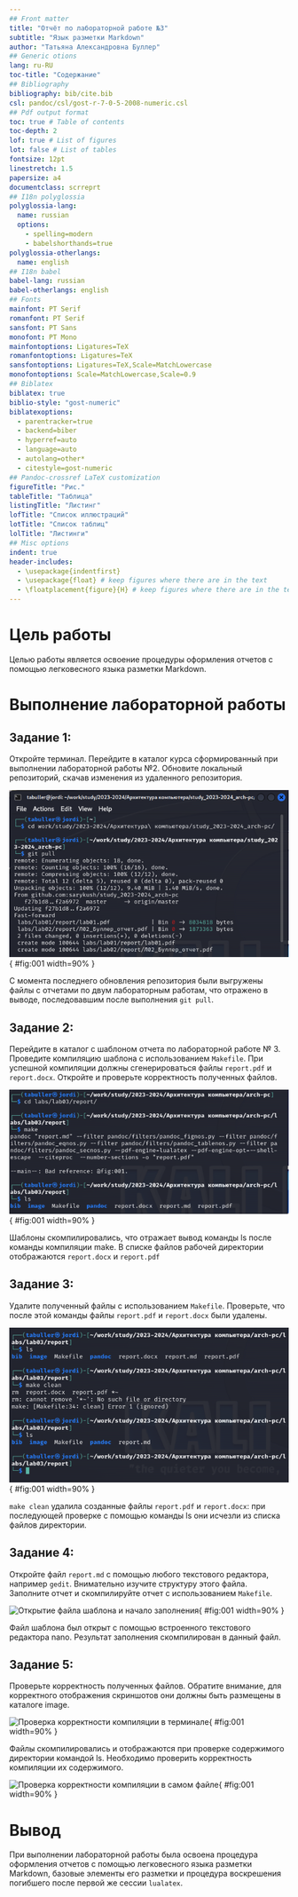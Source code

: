 ```yaml
---
## Front matter
title: "Отчёт по лабораторной работе №3"
subtitle: "Язык разметки Markdown"
author: "Татьяна Александровна Буллер"
## Generic otions
lang: ru-RU
toc-title: "Содержание"
## Bibliography
bibliography: bib/cite.bib
csl: pandoc/csl/gost-r-7-0-5-2008-numeric.csl
## Pdf output format
toc: true # Table of contents
toc-depth: 2
lof: true # List of figures
lot: false # List of tables
fontsize: 12pt
linestretch: 1.5
papersize: a4
documentclass: scrreprt
## I18n polyglossia
polyglossia-lang:
  name: russian
  options:
	- spelling=modern
	- babelshorthands=true
polyglossia-otherlangs:
  name: english
## I18n babel
babel-lang: russian
babel-otherlangs: english
## Fonts
mainfont: PT Serif
romanfont: PT Serif
sansfont: PT Sans
monofont: PT Mono
mainfontoptions: Ligatures=TeX
romanfontoptions: Ligatures=TeX
sansfontoptions: Ligatures=TeX,Scale=MatchLowercase
monofontoptions: Scale=MatchLowercase,Scale=0.9
## Biblatex
biblatex: true
biblio-style: "gost-numeric"
biblatexoptions:
  - parentracker=true
  - backend=biber
  - hyperref=auto
  - language=auto
  - autolang=other*
  - citestyle=gost-numeric
## Pandoc-crossref LaTeX customization
figureTitle: "Рис."
tableTitle: "Таблица"
listingTitle: "Листинг"
lofTitle: "Список иллюстраций"
lotTitle: "Список таблиц"
lolTitle: "Листинги"
## Misc options
indent: true
header-includes:
  - \usepackage{indentfirst}
  - \usepackage{float} # keep figures where there are in the text
  - \floatplacement{figure}{H} # keep figures where there are in the text
---
```

# Цель работы
Целью работы является освоение процедуры оформления отчетов с помощью легковесного языка разметки Markdown.

# Выполнение лабораторной работы

## Задание 1:
Откройте терминал. Перейдите в каталог курса сформированный при выполнении лабораторной работы №2.
Обновите локальный репозиторий, скачав изменения из удаленного репозитория.

![Переход в каталог курса и обновление локального репозитория](image/Screenshot(3).png){ #fig:001 width=90% }

С момента последнего обновления репозитория были выгружены файлы с отчетами по двум лабораторным работам, что отражено в выводе, последовавшим после выполнения ```git pull```.

## Задание 2:
Перейдите в каталог с шаблоном отчета по лабораторной работе № 3. Проведите компиляцию шаблона с использованием ```Makefile```. При успешной компиляции должны сгенерироваться файлы ```report.pdf``` и ```report.docx```.
Откройте и проверьте корректность полученных файлов.

![Переход в каталог лабораторной работы 3, компиляция шаблона](image/Screenshot(2).png){ #fig:001 width=90% }

Шаблоны скомпилировались, что отражает вывод команды ls после команды компиляции make. В списке файлов рабочей директории отображаются ```report.docx``` и ```report.pdf```

## Задание 3:
Удалите полученный файлы с использованием ```Makefile```. Проверьте, что после этой команды файлы ```report.pdf``` и ```report.docx``` были удалены.

![Удаление файлов](image/Screenshot(1).png){ #fig:001 width=90% }

```make clean``` удалила созданные файлы ```report.pdf``` и ```report.docx```: при последующей проверке с помощью команды ls они исчезли из списка файлов директории.

## Задание 4:
Откройте файл ```report.md``` c помощью любого текстового редактора, например ```gedit```. Внимательно изучите структуру этого файла. Заполните отчет и скомпилируйте отчет с использованием ```Makefile```. 

![Открытие файла шаблона и начало заполнения](image/Screenshot.png){ #fig:001 width=90% }

Файл шаблона был открыт с помощью встроенного текстового редактора nano. Результат заполнения скомпилирован в данный файл.

## Задание 5:
Проверьте корректность полученных файлов.
Обратите внимание, для корректного отображения скриншотов они должны быть размещены в каталоге image.

![Проверка корректности компиляции в терминале](image/5.png){ #fig:001 width=90% }

Файлы скомпилировались и отображаются при проверке содержимого директории командой ls. Необходимо проверить корректность компиляции их содержимого.

![Проверка корректности компиляции в самом файле](image/6.png){ #fig:001 width=90% }

# Вывод
При выполнении лабораторной работы была освоена процедура оформления отчетов с помощью легковесного языка разметки Markdown, базовые элементы его разметки и процедура воскрешения погибшего после первой же сессии ```lualatex```.

